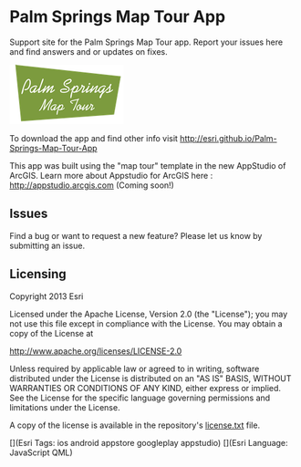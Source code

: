 # Palm Springs Map Tour App

Support site for the Palm Springs Map Tour app. Report your issues here and find answers and or updates on fixes.

![App](https://raw.githubusercontent.com/Esri/Palm-Springs-Map-Tour-App/gh-pages/Palm-Springs-Map-Tour-App.png)​

To download the app and find other info visit http://esri.github.io/Palm-Springs-Map-Tour-App

This app was built using the "map tour" template in the new AppStudio of ArcGIS. Learn more about Appstudio for ArcGIS here : http://appstudio.arcgis.com (Coming soon!)


## Issues

Find a bug or want to request a new feature?  Please let us know by submitting an issue.

## Licensing
Copyright 2013 Esri

Licensed under the Apache License, Version 2.0 (the "License");
you may not use this file except in compliance with the License.
You may obtain a copy of the License at

   http://www.apache.org/licenses/LICENSE-2.0

Unless required by applicable law or agreed to in writing, software
distributed under the License is distributed on an "AS IS" BASIS,
WITHOUT WARRANTIES OR CONDITIONS OF ANY KIND, either express or implied.
See the License for the specific language governing permissions and
limitations under the License.

A copy of the license is available in the repository's [license.txt]( https://raw.githubusercontent.com/Esri/Palm-Springs-Map-Tour-App/gh-pages/license.txt) file.

[](Esri Tags: ios android appstore googleplay appstudio) 
[](Esri Language: JavaScript QML)